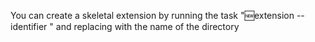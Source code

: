 You can create a skeletal extension by running the task ":new:extension --identifier <id>" and
replacing <id> with the name of the directory
